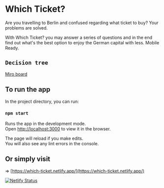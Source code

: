 # Which Ticket?

Are you travelling to Berlin and confused regarding what ticket to buy?
Your problems are solved.

With Which Ticket? you may answer a series of questions and in the end find out what's the best option to enjoy the German capital with less. Mobile Ready.

## `Decision tree`

[Miro board](https://miro.com/app/board/o9J_lGBmTaQ=/)

## To run the app

In the project directory, you can run:

### `npm start`

Runs the app in the development mode.\
Open [http://localhost:3000](http://localhost:3000) to view it in the browser.

The page will reload if you make edits.\
You will also see any lint errors in the console.

## Or simply visit

=> [https://which-ticket.netlify.app/](https://which-ticket.netlify.app/)

[![Netlify Status](https://api.netlify.com/api/v1/badges/787ea68a-9da7-4ae6-af57-cc3bf5ffe589/deploy-status)](https://app.netlify.com/sites/which-ticket/deploys)